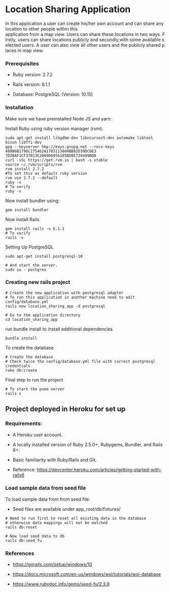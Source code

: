 # Location Sharing Application

 In this application a user can create his/her own account and can share any location to other people within this 
 application from a map view. Users can share these locations in two ways. Firstly, users can share locations publicly and secondly,with some available selected users. A user can also view all other users and the publicly shared places in map view.

### Prerequisites

* Ruby version: 2.7.2

* Rails version: 6.1.1

* Database: PostgreSQL (Version: 10.15)

### Installation

Make sure we have preinstalled Node JS and yarn:

Install Ruby using ruby version manager (rvm):

```
sudo apt-get install libgdbm-dev libncurses5-dev automake libtool bison libffi-dev
gpg --keyserver hkp://keys.gnupg.net --recv-keys 409B6B1796C275462A1703113804BB82D39DC0E3 7D2BAF1CF37B13E2069D6956105BD0E739499BDB
curl -sSL https://get.rvm.io | bash -s stable
source ~/.rvm/scripts/rvm
rvm install 2.7.2
#To set this as default ruby version
rvm use 2.7.2 --default
ruby -v
# To verify
ruby -v
```

Now install bundler using:
```
gem install bundler
```

Now install Rails
```
gem install rails -v 6.1.1
# To verify
rails -v
```

Setting Up PostgreSQL
```
sudo apt-get install postgresql-10

# And start the server.
sudo su - postgres
```
### Creating new rails project

```
# Create the new application with postgresql adapter
# To run this application in another machine need to edit config/database.yml
rails new location_sharing_app -d postgresql
```

```
# Go to the application directory
cd location_sharing_app
```

run bundle install to install additional dependencies
```
bundle install
```

To create the database
```
# Create the database
# Check twice tha config/database.yml file with correct postgresql credentials
rake db:create
```

Final step to run the project
```
# To start the puma server
rails s
```

## Project deployed in Heroku for set up 
### Requirements:
* A Heroku user account.
* A locally installed version of Ruby 2.5.0+, Rubygems, Bundler, and Rails 6+.
* Basic familiarity with Ruby/Rails and Git.

* Reference: https://devcenter.heroku.com/articles/getting-started-with-rails6

### Load sample data from seed file
To load sample data from from seed file:
* Seed files are available under app_root/db/fixtures/
```
# Need to run first to reset all existing data in the database
# otherwise data mappings will not be matched
rails db:reset

# Now load seed data to db
rails db:seed_fu

```

### References
* https://gorails.com/setup/windows/10

* https://docs.microsoft.com/en-us/windows/wsl/tutorials/wsl-database

* https://www.rubydoc.info/gems/seed-fu/2.3.9